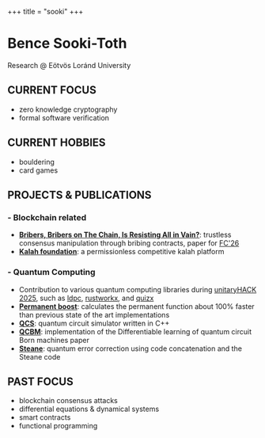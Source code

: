 +++
title = "sooki"
+++

# Bence Sooki-Toth

Research @ Eötvös Loránd University

## CURRENT FOCUS

- zero knowledge cryptography
- formal software verification

## CURRENT HOBBIES

- bouldering
- card games

## PROJECTS & PUBLICATIONS

### - Blockchain related

- **[Bribers, Bribers on The Chain, Is Resisting All in Vain?](https://eprint.iacr.org/2025/1719)**: trustless consensus manipulation through bribing contracts, paper for [FC'26](https://fc26.ifca.ai/)
- **[Kalah foundation](https://github.com/0xSooki/kalah-foundation)**: a permissionless competitive kalah platform

### - Quantum Computing

- Contribution to various quantum computing libraries during [unitaryHACK 2025](https://unitaryhack.dev/hackers/0xsooki/), such as [ldpc](https://github.com/quantumgizmos/ldpc), [rustworkx](https://github.com/Qiskit/rustworkx), and [quizx](https://github.com/zxcalc/quizx)
- **[Permanent boost](https://github.com/0xSooki/permanent-boost)**: calculates the permanent function about 100% faster than previous state of the art implementations
- **[QCS](https://github.com/0xSooki/qcs)**: quantum circuit simulator written in C++
- **[QCBM](https://github.com/0xSooki/qcbm)**: implementation of the Differentiable learning of quantum circuit Born machines paper
- **[Steane](https://github.com/0xSooki/steane)**: quantum error correction using code concatenation and the Steane code

## PAST FOCUS

- blockchain consensus attacks
- differential equations & dynamical systems
- smart contracts
- functional programming
